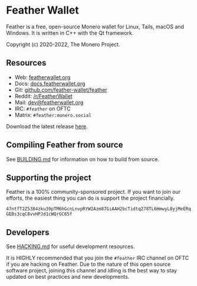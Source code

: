 # Feather Wallet

Feather is a free, open-source Monero wallet for Linux, Tails, macOS and Windows. It is written in C++ with the Qt framework.

Copyright (c) 2020-2022, The Monero Project.

## Resources

* Web: [featherwallet.org](https://featherwallet.org)
* Docs: [docs.featherwallet.org](https://docs.featherwallet.org)
* Git: [github.com/feather-wallet/feather](https://github.com/feather-wallet/feather)
* Reddit: [/r/FeatherWallet](https://old.reddit.com/r/FeatherWallet)
* Mail: dev@featherwallet.org
* IRC: `#feather` on OFTC
* Matrix: `#feather:monero.social`

Download the latest release [here](https://featherwallet.org/download).

## Compiling Feather from source

See [BUILDING.md](https://github.com/feather-wallet/feather/blob/master/BUILDING.md) for information on how to build from source.

## Supporting the project

Feather is a 100% community-sponsored project. If you want to join our efforts, the easiest thing you can do is support the project financially.

`47ntfT2Z5384zku39pTM6hGcnLnvpRYW2Azm87GiAAH2bcTidtq278TL6HmwyL8yjMeERqGEBs3cqC8vvHPJd1cWQrGC65f`

## Developers

See [HACKING.md](https://github.com/feather-wallet/feather/blob/master/HACKING.md) for useful development resources.

It is HIGHLY recommended that you join the `#feather` IRC channel on OFTC if you are hacking on Feather. Due to the nature of this open source software project, joining this channel and idling is the best way to stay updated on best practices and new developments.
